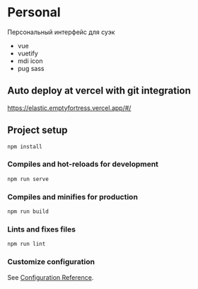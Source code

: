 # Personal
Персональный интерфейс для суэк
* vue
* vuetify
* mdi icon
* pug sass

## Auto deploy at vercel with git integration
https://elastic.emptyfortress.vercel.app/#/

## Project setup
```
npm install
```

### Compiles and hot-reloads for development
```
npm run serve
```

### Compiles and minifies for production
```
npm run build
```

### Lints and fixes files
```
npm run lint
```

### Customize configuration
See [Configuration Reference](https://cli.vuejs.org/config/).
